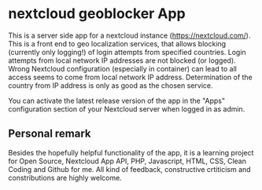 # nextcloud geoblocker App
This is a server side app for a nextcloud instance (https://nextcloud.com/).
This is a front end to geo localization services, that allows blocking (currently only logging!) of login attempts from specified countries.
Login attempts from local network IP addresses are not blocked (or logged).
Wrong Nextcloud configuration (especially in container) can lead to all access seems to come from local network IP address.
Determination of the country from IP address is only as good as the chosen service. 

You can activate the latest release version of the app in the "Apps" configuration section of your Nextcloud server when logged in as admin.

## Personal remark
Besides the hopefully helpful functionality of the app, it is a learning project for Open Source, Nextcloud App API, PHP, Javascript, HTML, CSS, Clean Coding and Github for me. All kind of feedback, constructive crtiticism and constributions are highly welcome. 
